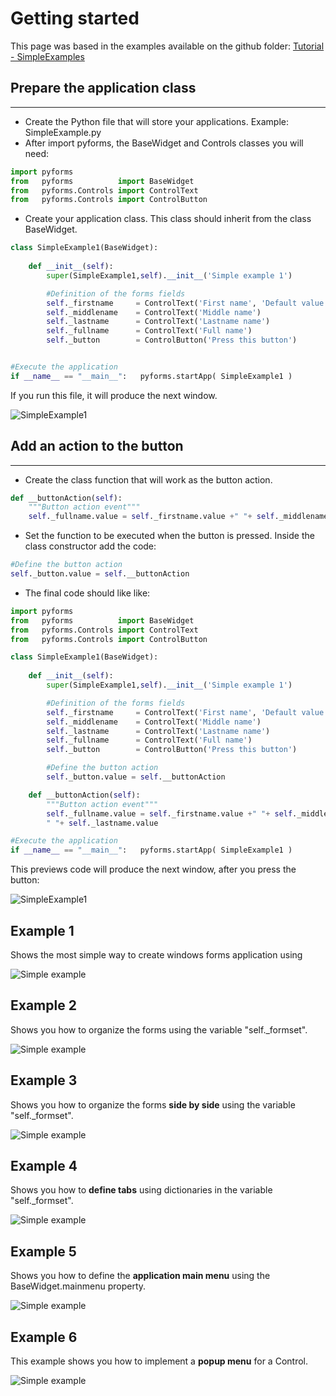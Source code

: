 # Getting started

This page was based in the examples available on the github folder: [Tutorial - SimpleExamples](https://github.com/UmSenhorQualquer/pyforms/tree/master/tutorials/1.SimpleExamples)


## **Prepare the application class**
***************************

* Create the Python file that will store your applications. Example: SimpleExample.py
* After import pyforms, the BaseWidget and Controls classes you will need:
```python
import pyforms
from   pyforms 			import BaseWidget
from   pyforms.Controls import ControlText
from   pyforms.Controls import ControlButton
```
* Create your application class. This class should inherit from the class BaseWidget.
```python
class SimpleExample1(BaseWidget):
	
	def __init__(self):
		super(SimpleExample1,self).__init__('Simple example 1')

		#Definition of the forms fields
		self._firstname 	= ControlText('First name', 'Default value')
		self._middlename 	= ControlText('Middle name')
		self._lastname 		= ControlText('Lastname name')
		self._fullname 		= ControlText('Full name')
		self._button 		= ControlButton('Press this button')


#Execute the application
if __name__ == "__main__":	 pyforms.startApp( SimpleExample1 )
```

If you run this file, it will produce the next window.

![SimpleExample1](https://raw.githubusercontent.com/UmSenhorQualquer/pyforms/master/docs/imgs/getting-started-1.png?raw=true "Screen")


## **Add an action to the button**
***************************
* Create the class function that will work as the button action.
```python
def __buttonAction(self):
	"""Button action event"""
	self._fullname.value = self._firstname.value +" "+ self._middlename.value +" "+self._lastname.value
```
* Set the function to be executed when the button is pressed. Inside the class constructor add the code:
```python
#Define the button action
self._button.value = self.__buttonAction
```
* The final code should like like:
```python
import pyforms
from   pyforms 			import BaseWidget
from   pyforms.Controls import ControlText
from   pyforms.Controls import ControlButton

class SimpleExample1(BaseWidget):
	
	def __init__(self):
		super(SimpleExample1,self).__init__('Simple example 1')

		#Definition of the forms fields
		self._firstname 	= ControlText('First name', 'Default value')
		self._middlename 	= ControlText('Middle name')
		self._lastname 		= ControlText('Lastname name')
		self._fullname 		= ControlText('Full name')
		self._button 		= ControlButton('Press this button')

		#Define the button action
		self._button.value = self.__buttonAction

	def __buttonAction(self):
		"""Button action event"""
		self._fullname.value = self._firstname.value +" "+ self._middlename.value + \
		" "+ self._lastname.value

#Execute the application
if __name__ == "__main__":	 pyforms.startApp( SimpleExample1 )
```

This previews code will produce the next window, after you press the button:

![SimpleExample1](https://raw.githubusercontent.com/UmSenhorQualquer/pyforms/master/docs/imgs/getting-started-2.png?raw=true "Screen")


## Example 1

Shows the most simple way to create windows forms application using 

![Simple example ](SimpleExample1/screenshot.png?raw=true "Screen")



## Example 2

Shows you how to organize the forms using the variable "self._formset".

![Simple example ](SimpleExample2/screenshot.png?raw=true "Screen")



## Example 3

Shows you how to organize the forms **side by side** using the variable "self._formset".

![Simple example ](SimpleExample3/screenshot.png?raw=true "Screen")



## Example 4

Shows you how to **define tabs** using dictionaries in the variable "self._formset".

![Simple example ](SimpleExample4/screenshot.png?raw=true "Screen")



## Example 5

Shows you how to define the **application main menu** using the BaseWidget.mainmenu property.

![Simple example ](SimpleExample5/screenshot.png?raw=true "Screen")



## Example 6

This example shows you how to implement a **popup menu** for a Control.

![Simple example ](SimpleExample6/screenshot.png?raw=true "Screen")